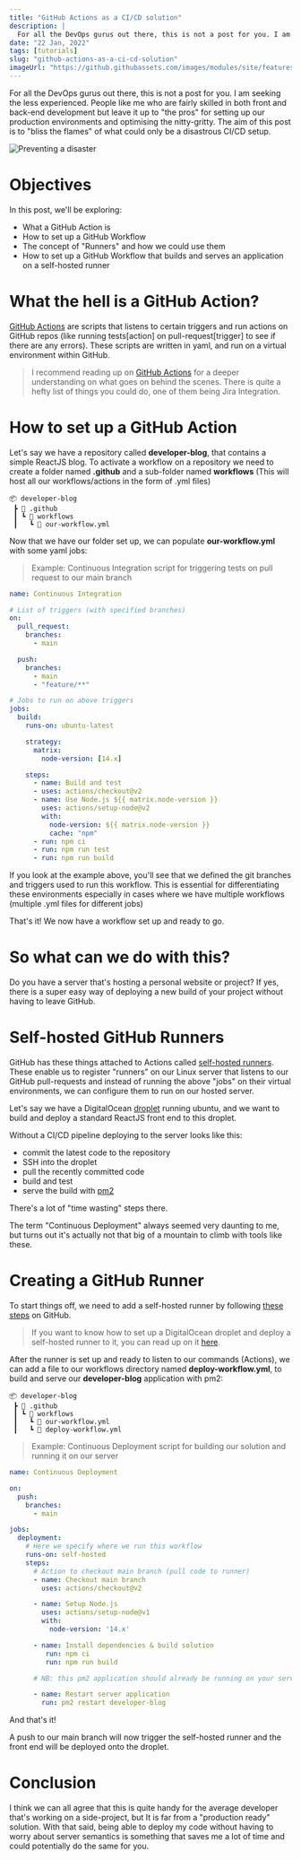 ```yaml
---
title: "GitHub Actions as a CI/CD solution"
description: |
  For all the DevOps gurus out there, this is not a post for you. I am seeking the less experienced. People like me who are fairly skilled in both front and back-end development but leave it up to "the pros" for setting up our production environments and optimising the nitty-gritty. The aim of this post is to "bliss the flames" of what could only be a disastrous CI/CD setup.
date: "22 Jan, 2022"
tags: [tutorials]
slug: "github-actions-as-a-ci-cd-solution"
imageUrl: "https://github.githubassets.com/images/modules/site/features/actions-icon-actions.svg"
---
```


For all the DevOps gurus out there, this is not a post for you. I am seeking the less experienced. People like me who are fairly skilled in both front and back-end development but leave it up to "the pros" for setting up our production environments and optimising the nitty-gritty. The aim of this post is to "bliss the flames" of what could only be a disastrous CI/CD setup.

![Preventing a disaster](https://media.giphy.com/media/FVHnrgMHQYC4MkNXnZ/giphy.gif)

# **Objectives**

In this post, we'll be exploring:

- What a GitHub Action is
- How to set up a GitHub Workflow
- The concept of "Runners" and how we could use them
- How to set up a GitHub Workflow that builds and serves an application on a self-hosted runner

# **What the hell is a GitHub Action?**

[GitHub Actions](https://docs.github.com/en/actions/learn-github-actions/understanding-github-actions) are scripts that listens to certain triggers and run actions on GitHub repos (like running tests[action] on pull-request[trigger] to see if there are any errors). These scripts are written in yaml, and run on a virtual environment within GitHub.

> I recommend reading up on [GitHub Actions](https://docs.github.com/en/actions/learn-github-actions/understanding-github-actions) for a deeper understanding on what goes on behind the scenes. There is quite a hefty list of things you could do, one of them being Jira Integration.

# **How to set up a GitHub Action**

Let's say we have a repository called **developer-blog**, that contains a simple ReactJS blog. To activate a workflow on a repository we need to create a folder named **.github** and a sub-folder named **workflows** (This will host all our workflows/actions in the form of .yml files)

```
📦 developer-blog
 ┣ 📂 .github
 ┃ ┗ 📂 workflows
 ┃   ┗ 📜 our-workflow.yml
```

Now that we have our folder set up, we can populate **our-workflow.yml** with some yaml jobs:

> Example: Continuous Integration script for triggering tests on pull request to our main branch

```yaml
name: Continuous Integration

# List of triggers (with specified branches)
on:
  pull_request:
    branches:
      - main

  push:
    branches:
      - main
      - "feature/**"

# Jobs to run on above triggers
jobs:
  build:
    runs-on: ubuntu-latest

    strategy:
      matrix:
        node-version: [14.x]

    steps:
      - name: Build and test
      - uses: actions/checkout@v2
      - name: Use Node.js ${{ matrix.node-version }}
        uses: actions/setup-node@v2
        with:
          node-version: ${{ matrix.node-version }}
          cache: "npm"
      - run: npm ci
      - run: npm run test
      - run: npm run build
```

If you look at the example above, you'll see that we defined the git branches and triggers used to run this workflow. This is essential for differentiating these environments especially in cases where we have multiple workflows (multiple .yml files for different jobs)

That's it! We now have a workflow set up and ready to go.

# **So what can we do with this?**

Do you have a server that's hosting a personal website or project? If yes, there is a super easy way of deploying a new build of your project without having to leave GitHub.

# **Self-hosted GitHub Runners**

GitHub has these things attached to Actions called [self-hosted runners](https://docs.github.com/en/actions/hosting-your-own-runners/about-self-hosted-runners). These enable us to register "runners" on our Linux server that listens to our GitHub pull-requests and instead of running the above "jobs" on their virtual environments, we can configure them to run on our hosted server.

Let's say we have a DigitalOcean [droplet](https://www.digitalocean.com/products/droplets) running ubuntu, and we want to build and deploy a standard ReactJS front end to this droplet.

Without a CI/CD pipeline deploying to the server looks like this:

- commit the latest code to the repository
- SSH into the droplet
- pull the recently committed code
- build and test
- serve the build with [pm2](https://pm2.keymetrics.io)

There's a lot of "time wasting" steps there.

The term "Continuous Deployment" always seemed very daunting to me, but turns out it's actually not that big of a mountain to climb with tools like these.

# **Creating a GitHub Runner**

To start things off, we need to add a self-hosted runner by following [these steps](https://docs.github.com/en/actions/hosting-your-own-runners/adding-self-hosted-runners) on GitHub.

> If you want to know how to set up a DigitalOcean droplet and deploy a self-hosted runner to it, you can read up on it [here](https://agency04.com/setting-up-github-runners-on-digitalocean/).

After the runner is set up and ready to listen to our commands (Actions), we can add a file to our workflows directory named **deploy-workflow.yml**, to build and serve our **developer-blog** application with pm2:

```
📦 developer-blog
 ┣ 📂 .github
 ┃ ┗ 📂 workflows
 ┃   ┗ 📜 our-workflow.yml
 ┃   ┗ 📜 deploy-workflow.yml
```

> Example: Continuous Deployment script for building our solution and running it on our server

```yaml
name: Continuous Deployment

on:
  push:
    branches:
      - main

jobs:
  deployment:
    # Here we specify where we run this workflow
    runs-on: self-hosted
    steps:
      # Action to checkout main branch (pull code to runner)
      - name: Checkout main branch
        uses: actions/checkout@v2

      - name: Setup Node.js
        uses: actions/setup-node@v1
        with:
          node-version: '14.x'

      - name: Install dependencies & build solution
         run: npm ci
         run: npm run build

      # NB: this pm2 application should already be running on your server

      - name: Restart server application
        run: pm2 restart developer-blog
```

And that's it!

A push to our main branch will now trigger the self-hosted runner and the front end will be deployed onto the droplet.

# **Conclusion**

I think we can all agree that this is quite handy for the average developer that's working on a side-project, but It is far from a "production ready" solution. With that said, being able to deploy my code without having to worry about server semantics is something that saves me a lot of time and could potentially do the same for you.

